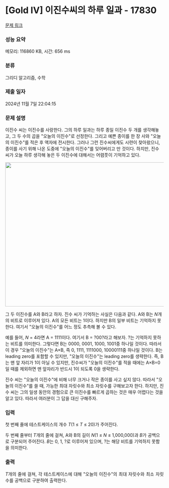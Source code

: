 # [Gold IV] 이진수씨의 하루 일과 - 17830 

[문제 링크](https://www.acmicpc.net/problem/17830) 

### 성능 요약

메모리: 116860 KB, 시간: 656 ms

### 분류

그리디 알고리즘, 수학

### 제출 일자

2024년 11월 7일 22:04:15

### 문제 설명

<p>이진수 씨는 이진수를 사랑한다. 그의 하루 일과는 하루 종일 이진수 두 개를 생각해놓고, 그 두 수의 곱을 "오늘의 이진수"로 선정한다. 그리고 예쁜 종이를 한 장 사와 "오늘의 이진수"를 적은 후 액자에 전시한다. 그러나 그런 진수씨에게도 시련이 찾아왔으니, 종이를 사기 위해 나온 도중에 "오늘의 이진수"를 잊어버리고 만 것이다. 하지만, 진수 씨가 오늘 하루 생각해 놓은 두 이진수에 대해서는 어렴풋이 기억하고 있다.</p>

<p style="text-align: center;"><img alt="" src="https://upload.acmicpc.net/5da7fe6a-e723-4223-9a21-2215d16a9469/-/preview/" style="height: 459px; width: 600px;">  </p>

<p>그 두 이진수를 A와 B라고 하자. 진수 씨가 기억하는 사실은 다음과 같다. A와 B는 <em>N</em>개의 비트로 이루어져 있다. A의 모든 비트는 1이다. 하지만 B의 일부 비트는 기억하지 못한다. 여기서 "오늘의 이진수"를 어느 정도 추측해 볼 수 있다.</p>

<p>예를 들어, <em>N</em> = 4라면 A = 1111이다. 여기서 B = ?00?라고 해보자. ?는 기억하지 못하는 비트를 의미한다. 그렇다면 B는 0000, 0001, 1000, 1001중 하나일 것이다. 따라서 이 경우 "오늘의 이진수"는 A×B, 즉 0, 1111, 1111000, 10000111중 하나일 것이다. B는 leading zero를 포함할 수 있지만, "오늘의 이진수"는 leading zero를 생략한다. 즉, B는 맨 앞 자리가 1이 아닐 수 있지만, 진수씨가 "오늘의 이진수"를 적을 때에는 A×B=0일 때를 제외하면 맨 앞자리가 반드시 1이 되도록 0을 생략한다.</p>

<p>진수 씨는 "오늘의 이진수"에 비해 너무 크거나 작은 종이를 사고 싶지 않다. 따라서 "오늘의 이진수"를 쓸 때, 가능한 최대 자릿수와 최소 자릿수를 구해보고자 한다. 하지만, 진수 씨는 그의 일생 동안의 경험으로 큰 이진수를 빠르게 곱하는 것은 매우 어렵다는 것을 알고 있다. 따라서 여러분이 그 답을 대신 구해주자.</p>

### 입력 

 <p>첫 번째 줄에 테스트케이스의 개수 <em>T</em>(1 ≤ <em>T</em> ≤ 20)가 주어진다. </p>

<p>두 번째 줄부터 <em>T</em>개의 줄에 걸쳐, A와 B의 길이 <em>N</em>(1 ≤ <em>N</em> ≤ 1,000,000)과 <em>B</em>가 공백으로 구분되어 주어진다. <em>B</em>는 0, 1, ?로 이루어져 있으며, ?는 해당 비트를 기억하지 못함을 의미한다.</p>

### 출력 

 <p style="text-align:justify; margin-bottom:11px"><em>T</em>개의 줄에 걸쳐, 각 테스트케이스에 대해 "오늘의 이진수"의 최대 자릿수와 최소 자릿수를 공백으로 구분하여 출력한다.</p>

